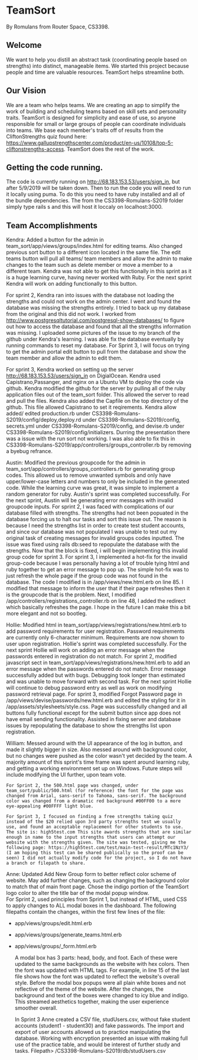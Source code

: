 # TeamSort
By Romulans from Router Space, CS3398.

## Welcome
We want to help you distill an abstract task (coordinating people based on strengths) into distinct, manageable items.  We started this project because people and time are valuable resources.  TeamSort helps streamline both.

## Our Vision
We are a team who helps teams.  We are creating an app to simplify the work of building and scheduling teams based on skill sets and personality traits.  TeamSort is designed for simplicity and ease of use, so anyone responsible for small or large groups of people can coordinate individuals into teams.  We base each member's traits off of results from the CliftonStrengths quiz found here:
https://www.gallupstrengthscenter.com/product/en-us/10108/top-5-cliftonstrengths-access.
TeamSort does the rest of the work.

## Getting the code running.
The code is currently running on  http://68.183.153.53/users/sign_in, but after 5/9/2019 will be taken down. Then to run the code you will need to run it locally using puma. To do this you need to have ruby installed and all of the bundle dependencies. The from the CS3398-Romulans-S2019 folder simply type rails s and this will host it loccaly on localhost:3000. 

## Team Accomplishments

Kendra:
    Added a button for the admin in team_sort/app/views/groups/index.html for editing teams. Also changed previous sort button  to a different icon located in the same file. The edit teams button will pull all teams/ team members and allow the admin to make changes to the team such as delete member or move a member to a different team. Kendra was not able to get this functionally in this sprint as it is a huge learning curve, having never worked with Ruby. For the next sprint Kendra will work on adding functionally to this button.

  For sprint 2, Kendra ran into issues with the database not loading the strengths and could not work on the admin center. I went and found the database was missing the strengths entirely. I tried to back up my database from the original and this did not work. I worked from http://www.postgresqltutorial.com/postgresql-show-databases/ to figure out how to access the database and found that all the strengths information was missing. I uploaded some pictures of the issue to my branch of the github under Kendra's learning. I was able fix the database eventually by running commands to reset my database. For Sprint 3, I will focus on trying to get the admin portal edit button to pull from the database and show the team member and allow the admin to edit them.
  
  For sprint 3, Kendra worked on setting up the server http://68.183.153.53/users/sign_in on DigialOcean. Kendra used Capistrano,Passanger, and nginx on a Ubuntu VM to deploy the code via github. Kendra modified the github for the server by pulling all of the ruby application files out of the team_sort folder. This allowed the server to read and pull the files. Kendra also added the Capfile on the top directory of the github. This file allowed Capistrano to set it reqirements. Kendra allow added/ edited production.rb under CS3398-Romulans-S2019/config/deploy,deploy.rd under CS3398-Romulans-S2019/config, secrets.yml under CS3398-Romulans-S2019/config, and devise.rb under CS3398-Romulans-S2019/config/initializers. Durring the presentation there was a issue with the run sort not working. I was also able to fix this in CS3398-Romulans-S2019/app/controllers/groups_controller.rb by removing a byebug refrance. 

Austin:
    Modified the previous groupcode for the admin in team_sort/app/controllers/groups_controllers.rb for generating group codes. This allowed us to remove unwanted symbols and only have upper/lower-case letters and numbers to only be included in the generated code. While the learning curve was great, it was simple to implement a random generator for ruby. Austin's sprint was completed successfully. For the next sprint, Austin will be generating error messages with invalid groupcode inputs.
    For sprint 2, I was faced with complications of our database filled with strengths. The strengths had not been popuated in the database forcing us to halt our tasks and sort this issue out. The reason is because I need the strengths list in order to create test student accounts, and since our database was not populated I was unable to test out my original task of creating messages for invalid groups codes inputted. The issue was fixed using rails db:seed to repopulate the database with the strengths. Now that the block is fixed, i will begin implementing this invalid group code for sprint 3.
   For sprint 3, I implemented a hot-fix for the invalid group-code because I was personally having a lot of trouble tying html and ruby together to get an error message to pop up. The simple hot-fix was to just refresh the whole page if the group code was not found in the database. The code I modified is in /app/views/new.html.erb on line 85. I modified that message to inform the user that if their page refreshes then it is the groupcode that is the problem. Next, I modified /app/controllers/registrations_controller.rb on line 48, I added the redirect which basically refreshes the page. I hope in the future I can make this a bit more elegant and not so bootleg.

Hollie:
	Modified html in team_sort/app/views/registrations/new.html.erb to add password requirements for user registration. Password requirements are currently only 6-character minimum. Requirements are now shown to user upon registration. Hollie's sprint was completed successfully. For the next sprint Hollie will work on adding an error message when the passwords entered in registration do not match.
	For sprint 2, modified javascript sect in team_sort/app/views/registrations/new.html.erb to add an error message when the passwords entered do not match. Error message successfully added but with bugs. Debugging took longer than estimated and was unable to move forward with second task. For the next sprint Hollie will continue to debug password entry as well as work on modifying password retrieval page.
	For sprint 3, modified Forgot Password page in /app/views/devise/passwords/new.html.erb and edited the styling for it in /app/assets/stylesheets/style.css. Page was successfully changed and all buttons fully functional except for the submit button since app does not have email sending functionality. Assisted in fixing server and database issues by repopulating the database to show the strengths list upon registration.

William:
    Messed around with the UI appearance of the log in button, and made it slightly bigger in size. Also messed around with background color, but no changes were pushed as the color wasn't yet decided by the team. A majority amount of this sprint's time frame was spent around learning ruby, and getting a working environment set up on Windows. Future steps will include modifying the UI further, upon team vote.

    For Sprint 2, the 500.html page was changed, under team_sort/public/500.html (for reference) the font for the page was changed from Arial, sans-serif to Tahoma, sans-serif. The background color was changed from a dramatic red background #00FF00 to a more eye-appealing #00FFFF light blue.
    
    For Sprint 3, I focused on finding a free strengths taking quiz instead of the $20 relied upon 3rd party strengths test we usually use, and found an acceptable replacement for other students to use. The site is: high5test.com This site awards strengths that are similar enough in name to the input strengths that users can attempt our website with the strengths given. The site was tested, giving me the following page: https://high5test.com/test/main-test-result/MTc1NzY3/ (I am hoping this test can be shared publically so the proof can be seen) I did not actually modify code for the project, so I do not have a branch or filepath to share. 

Anne:
    Updated Add New Group form to better reflect color scheme of website.  May add further changes, such as changing the background color to match that of main front page.  Chose the indigo portion of the TeamSort logo color to alter the title bar of the modal popup window.  
    For Sprint 2, used principles from Sprint 1, but instead of HTML, used CSS to apply changes to ALL modal boxes in the dashboard.  The following filepaths contain the changes, within the first few lines of the file:
- app/views/groups/edit.html.erb
- app/views/groups/generate_teams.html.erb
- app/views/groups/_form.html.erb
    
    A modal box has 3 parts: head, body, and foot.  Each of these were updated to the same backgrounds as the website with hex colors.  Then the font was updated with HTML tags.  For example, in line 15 of the last file shows how the font was updated to reflect the website's overall style.  Before the modal box popups were all plain white boxes and not reflective of the theme of the website.  After the changes, the background and text of the boxes were changed to icy blue and indigo.  This streamed aesthetics together, making the user experience smoother overall.
    
    In Sprint 3 Anne created a CSV file, studUsers.csv, without fake student accounts (student1 - student30) and fake passwords.  The import and export of user accounts allowed us to practice manipulating the database.  Working with encryption presented an issue with making full use of the practice table, and would be interest of further study and tasks.  Filepath> /CS3398-Romulans-S2019/db/studUsers.csv

